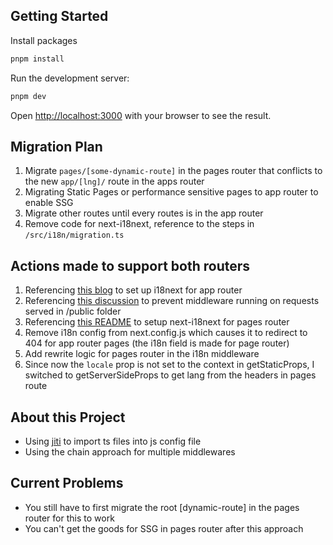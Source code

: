 ## Getting Started

Install packages

```bash
pnpm install
```

Run the development server:

```bash
pnpm dev
```

Open [http://localhost:3000](http://localhost:3000) with your browser to see the result.

## Migration Plan

1. Migrate `pages/[some-dynamic-route]` in the pages router that conflicts to the new `app/[lng]/` route in the apps router
2. Migrating Static Pages or performance sensitive pages to app router to enable SSG
3. Migrate other routes until every routes is in the app router
4. Remove code for next-i18next, reference to the steps in `/src/i18n/migration.ts`

## Actions made to support both routers

1. Referencing [this blog](https://www.locize.com/blog/i18n-next-app-router) to set up i18next for app router
2. Referencing [this discussion](https://github.com/vercel/next.js/discussions/36308) to prevent middleware running on requests served in /public folder
3. Referencing [this README](https://github.com/i18next/next-i18next) to setup next-i18next for pages router
4. Remove i18n config from next.config.js which causes it to redirect to 404 for app router pages (the i18n field is made for page router)
5. Add rewrite logic for pages router in the i18n middleware
6. Since now the `locale` prop is not set to the context in getStaticProps, I switched to getServerSideProps to get lang from the headers in pages route

## About this Project

- Using [jiti](https://github.com/unjs/jiti#programmatic) to import ts files into js config file
- Using the chain approach for multiple middlewares

## Current Problems

- You still have to first migrate the root [dynamic-route] in the pages router for this to work
- You can't get the goods for SSG in pages router after this approach
